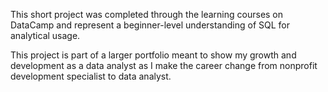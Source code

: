 This short project was completed through the learning courses on DataCamp and represent a beginner-level understanding of SQL for analytical usage. 

This project is part of a larger portfolio meant to show my growth and development as a data analyst as I make the career change from nonprofit development specialist to data analyst.
